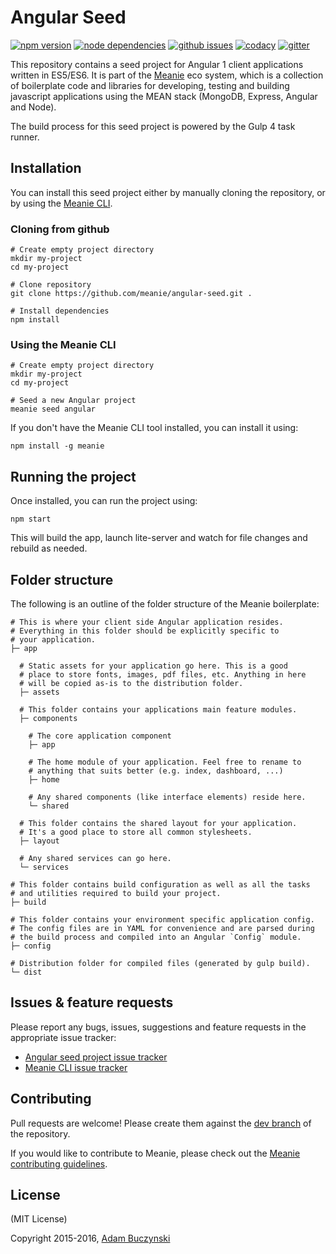 # Angular Seed

[![npm version](https://img.shields.io/npm/v/meanie-boilerplate.svg)](https://www.npmjs.com/package/meanie-boilerplate)
[![node dependencies](https://david-dm.org/meanie/angular-seed.svg)](https://david-dm.org/meanie/angular-seed)
[![github issues](https://img.shields.io/github/issues/meanie/angular-seed.svg)](https://github.com/meanie/angular-seed/issues)
[![codacy](https://img.shields.io/codacy/e7834f33fcb24ee9a390a3872794d078.svg)](https://www.codacy.com/app/meanie/angular-seed)
[![gitter](https://img.shields.io/badge/gitter-join%20chat%20%E2%86%92-brightgreen.svg)](https://gitter.im/meanie/meanie?utm_source=badge&utm_medium=badge&utm_campaign=pr-badge&utm_content=badge)

This repository contains a seed project for Angular 1 client applications written in ES5/ES6. It is part of the [Meanie](https://github.com/meanie/meanie) eco system, which is a collection of boilerplate code and libraries for developing, testing and building javascript applications using the MEAN stack (MongoDB, Express, Angular and Node).

The build process for this seed project is powered by the Gulp 4 task runner.

## Installation
You can install this seed project either by manually cloning the repository, or by using the [Meanie CLI](https://www.npmjs.com/package/meanie).

### Cloning from github
```shell
# Create empty project directory
mkdir my-project
cd my-project

# Clone repository
git clone https://github.com/meanie/angular-seed.git .

# Install dependencies
npm install
```

### Using the Meanie CLI
```shell
# Create empty project directory
mkdir my-project
cd my-project

# Seed a new Angular project
meanie seed angular
```

If you don't have the Meanie CLI tool installed, you can install it using:

```shell
npm install -g meanie
```

## Running the project
Once installed, you can run the project using:

```shell
npm start
```

This will build the app, launch lite-server and watch for file changes and rebuild as needed.

## Folder structure

The following is an outline of the folder structure of the Meanie boilerplate:

```shell
# This is where your client side Angular application resides.
# Everything in this folder should be explicitly specific to
# your application.
├─ app

  # Static assets for your application go here. This is a good
  # place to store fonts, images, pdf files, etc. Anything in here
  # will be copied as-is to the distribution folder.
  ├─ assets

  # This folder contains your applications main feature modules.
  ├─ components

    # The core application component
    ├─ app

    # The home module of your application. Feel free to rename to
    # anything that suits better (e.g. index, dashboard, ...)
    ├─ home

    # Any shared components (like interface elements) reside here.
    └─ shared

  # This folder contains the shared layout for your application.
  # It's a good place to store all common stylesheets.
  ├─ layout

  # Any shared services can go here.
  └─ services

# This folder contains build configuration as well as all the tasks
# and utilities required to build your project.
├─ build

# This folder contains your environment specific application config.
# The config files are in YAML for convenience and are parsed during
# the build process and compiled into an Angular `Config` module.
├─ config

# Distribution folder for compiled files (generated by gulp build).
└─ dist
```

## Issues & feature requests

Please report any bugs, issues, suggestions and feature requests in the appropriate issue tracker:
* [Angular seed project issue tracker](https://github.com/meanie/angular-seed/issues)
* [Meanie CLI issue tracker](https://github.com/meanie/meanie/issues)

## Contributing

Pull requests are welcome! Please create them against the [dev branch](https://github.com/meanie/angular-seed/tree/dev) of the repository.

If you would like to contribute to Meanie, please check out the [Meanie contributing guidelines](https://github.com/meanie/meanie/blob/master/CONTRIBUTING.md).

## License

(MIT License)

Copyright 2015-2016, [Adam Buczynski](http://adambuczynski.com)
